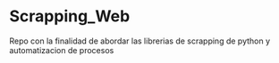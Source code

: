 # Scrapping_Web
Repo con la finalidad de abordar las librerias de scrapping de python y automatizacion de procesos
